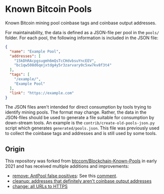 # Known Bitcoin Pools

Known Bitcoin mining pool coinbase tags and coinbase output addresses.

For maintainability, the data is defined as a JSON-file per pool in the `pools/`
folder. For each pool, the following information is included in the JSON file:

```JSON
{
  "name": "Example Pool",
  "addresses": [
    "15kDhRAcpgsugmh6mQsTcCHdvbsuYncEEV",
    "bc1qw508d6qejxtdg4y5r3zarvary0c5xw7kv8f3t4"
  ],
  "tags": [
    "/example/",
    "Example Pool"
  ],
  "link": "https://example.com"
}
```

The JSON files aren't intended for direct consumption by tools trying to
identify mining pools. The format may change. Rather, the data in the
JSON-files should be used to generate a file suitable for consumption by
down-stream tools. An example is the `contrib/create-old-pools-json.py` script
which generates `generated/pools.json`. This file was previously used to
collect the coinbase tags and addresses and is still used by some tools.

## Origin

This repository was forked from [btccom/Blockchain-Known-Pools](https://github.com/btccom/Blockchain-Known-Pools)
in early 2021 and has received multiple additions and improvements:

- [remove: AntPool false positives](https://github.com/0xB10C/known-mining-pools/commit/282d56844ec8072cf1ae8e793fe60faa96afa658): See this [comment](https://github.com/btccom/Blockchain-Known-Pools/commit/c5e50d99d319065623633342c6711c3db6e9802b#commitcomment-36520323).
- [cleanup: addresses that definitely aren't coinbase output addresses ](https://github.com/0xB10C/known-mining-pools/pull/6)
- [change: all URLs to HTTPS](https://github.com/0xB10C/known-mining-pools/commit/ed4b3f3ac96f28c11bea570ed071dfbafa3cef80)
